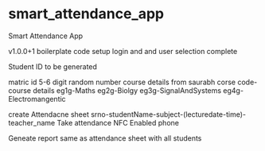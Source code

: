 # smart_attendance_app

Smart Attendance App

v1.0.0+1
boilerplate code setup
login and and user selection complete

Student ID to be generated

matric id 5-6 digit random number
course details from saurabh
corse code-course details
eg1g-Maths
eg2g-Biolgy
eg3g-SignalAndSystems
eg4g-Electromangentic

create Attendacne sheet
srno-studentName-subject-(lecturedate-time)-teacher_name
Take attendance
NFC Enabled phone

Geneate report
same as attendance sheet with all students
